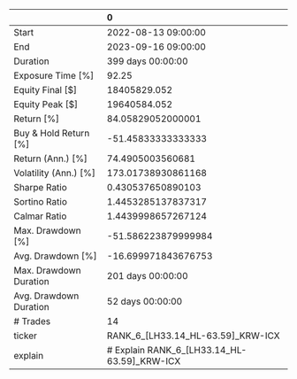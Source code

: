 |                        | 0                                           |
|:-----------------------|:--------------------------------------------|
| Start                  | 2022-08-13 09:00:00                         |
| End                    | 2023-09-16 09:00:00                         |
| Duration               | 399 days 00:00:00                           |
| Exposure Time [%]      | 92.25                                       |
| Equity Final [$]       | 18405829.052                                |
| Equity Peak [$]        | 19640584.052                                |
| Return [%]             | 84.05829052000001                           |
| Buy & Hold Return [%]  | -51.45833333333333                          |
| Return (Ann.) [%]      | 74.4905003560681                            |
| Volatility (Ann.) [%]  | 173.01738930861168                          |
| Sharpe Ratio           | 0.430537650890103                           |
| Sortino Ratio          | 1.4453285137837317                          |
| Calmar Ratio           | 1.4439998657267124                          |
| Max. Drawdown [%]      | -51.586223879999984                         |
| Avg. Drawdown [%]      | -16.699971843676753                         |
| Max. Drawdown Duration | 201 days 00:00:00                           |
| Avg. Drawdown Duration | 52 days 00:00:00                            |
| # Trades               | 14                                          |
| ticker                 | RANK_6_[LH33.14_HL-63.59]_KRW-ICX           |
| explain                | # Explain RANK_6_[LH33.14_HL-63.59]_KRW-ICX |